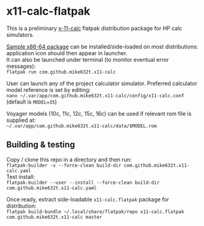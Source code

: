 # x11-calc-flatpak

This is a preliminary [x-11-calc](https://github.com/mike632t/x11-calc) flatpak distribution package for HP calc simulators.

[Sample x86-64 package](https://github.com/macmpi/x11-calc-flatpak/releases/download/v0.1/x11-calc.flatpak) can be installed/side-loaded on most distributions: application icon should then appear in launcher.\
It can also be launched under terminal (to monitor eventual error messages):\
`flatpak run com.github.mike632t.x11-calc`

User can launch any of the project calculator simulator. Preferred calculator model reference is set by editing:\
`nano ~/.var/app/com.github.mike632t.x11-calc/config/x11-calc.conf`\
(default is `MODEL=35`)

Voyager models (10c, 11c, 12c, 15c, 16c) can be used if relevant rom file is supplied at:\
`~/.var/app/com.github.mike632t.x11-calc/data/$MODEL.rom`

## Building & testing
Copy / clone this repo in a directory and then run:\
`flatpak-builder -v --force-clean build-dir com.github.mike632t.x11-calc.yaml`\
Test install:\
`flatpak-builder --user --install --force-clean build-dir com.github.mike632t.x11-calc.yaml`

Once ready, extract side-loadable `x11-calc.flatpak` package for distribution:\
`flatpak build-bundle ~/.local/share/flatpak/repo x11-calc.flatpak com.github.mike632t.x11-calc master`
